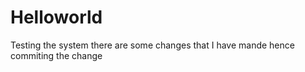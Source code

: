 # Helloworld
Testing the system there are some changes that I have mande hence commiting the change
